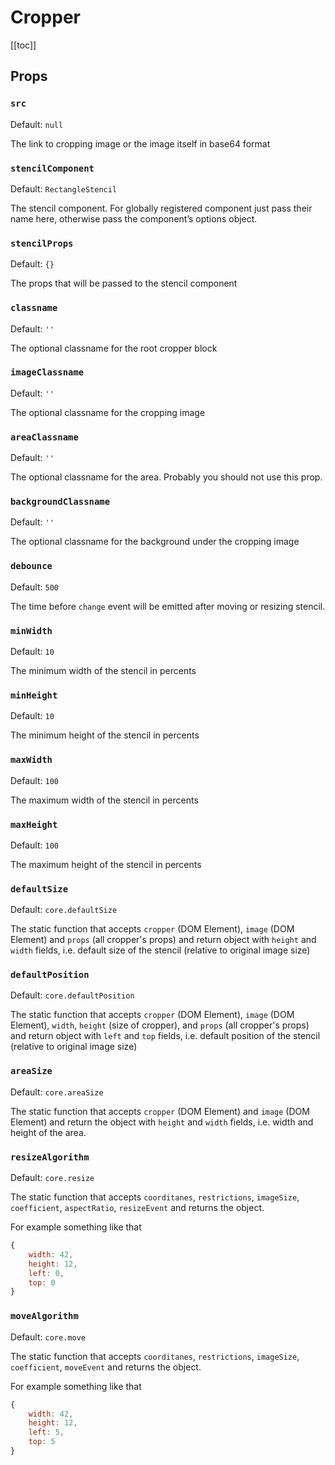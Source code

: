 # Cropper

[[toc]]

## Props

### `src`
Default: `null`

The link to cropping image or the image itself in base64 format

### `stencilComponent`
Default: `RectangleStencil`

The stencil component. For globally registered component just pass their name here, otherwise pass the component’s options object.


### `stencilProps`
Default: `{}`

The props that will be passed to the stencil component


### `classname`
Default: `''`

The optional classname for the root cropper block



### `imageClassname`
Default: `''`

The optional classname for the cropping image


### `areaClassname`
Default: `''`

The optional classname for the area. Probably you should not use this prop.


### `backgroundClassname`
Default: `''`

The optional classname for the background under the cropping image

### `debounce`
Default: `500`

The time before `change` event will be emitted after moving or resizing stencil.


### `minWidth`
Default: `10`

The minimum width of the stencil in percents

### `minHeight`
Default: `10`

The minimum height of the stencil in percents


### `maxWidth`
Default: `100`

The maximum width of the stencil in percents

### `maxHeight`
Default: `100`

The maximum height of the stencil in percents

### `defaultSize`
Default: `core.defaultSize`

The static function that accepts `cropper` (DOM Element), `image` (DOM Element) and `props` (all cropper's props) and return object with `height` and `width` fields, i.e. default size of the stencil (relative to original image size)

### `defaultPosition`
Default: `core.defaultPosition`

The static function that accepts `cropper` (DOM Element), `image` (DOM Element), `width`,  `height` (size of cropper), and `props` (all cropper's props) and return object with `left` and `top` fields, i.e. default position of the stencil (relative to original image size)

### `areaSize`
Default: `core.areaSize`

The static function that accepts `cropper` (DOM Element) and `image` (DOM Element) and return the object with `height` and `width` fields, i.e. width and height of the area.

### `resizeAlgorithm`
Default: `core.resize`

The static function that accepts `coorditanes`, `restrictions`, `imageSize`, `coefficient`, `aspectRatio`, `resizeEvent` and returns the object.

For example something like that
```js
{
	width: 42,
	height: 12,
	left: 0,
	top: 0
}
```

### `moveAlgorithm`
Default: `core.move`

The static function that accepts `coorditanes`, `restrictions`, `imageSize`, `coefficient`, `moveEvent` and returns the object.

For example something like that
```js
{
	width: 42,
	height: 12,
	left: 5,
	top: 5
}
```
